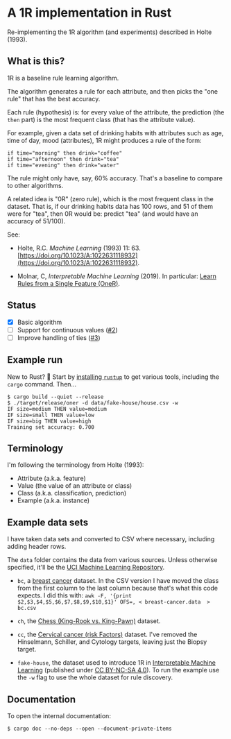 # A 1R implementation in Rust

Re-implementing the 1R algorithm (and experiments) described in Holte (1993).

## What is this?

1R is a baseline rule learning algorithm.

The algorithm generates a rule for each attribute, and then picks the "one rule" that has the best accuracy.

Each rule (hypothesis) is: for every value of the attribute, the prediction (the `then` part) is the most frequent class (that has the attribute value).

For example, given a data set of drinking habits with attributes such as age, time of day, mood (attributes), 1R might produces a rule of the form:

```
if time="morning" then drink="coffee"
if time="afternoon" then drink="tea"
if time="evening" then drink="water"
```

The rule might only have, say, 60% accuracy. 
That's a baseline to compare to other algorithms.

A related idea is "0R" (zero rule), which is the most frequent class in the dataset.
That is, if our drinking habits data has 100 rows, and 51 of them were for "tea", 
then 0R would be: predict "tea" (and would have an accuracy of 51/100).

See:

- Holte, R.C. _Machine Learning_ (1993) 11: 63. [https://doi.org/10.1023/A:1022631118932](https://doi.org/10.1023/A:1022631118932).

- Molnar, C, _Interpretable Machine Learning_ (2019). In particular: [Learn Rules from a Single Feature (OneR)](https://christophm.github.io/interpretable-ml-book/rules.html#learn-rules-from-a-single-feature-oner).


## Status

- [x] Basic algorithm
- [ ] Support for continuous values ([#2](https://github.com/d6y/oner/issues/2))
- [ ] Improve handling of ties ([#3](https://github.com/d6y/oner/issues/3))

## Example run

 New to Rust? :wave: Start by [installing `rustup`](https://www.rust-lang.org/learn/get-started) to get various tools, including the `cargo` command. Then...

```
$ cargo build --quiet --release
$ ./target/release/oner -d data/fake-house/house.csv -w
IF size=medium THEN value=medium
IF size=small THEN value=low
IF size=big THEN value=high
Training set accuracy: 0.700
```

## Terminology

I'm following the terminology from Holte (1993):

- Attribute (a.k.a. feature)
- Value (the value of an attribute or class)
- Class (a.k.a. classification, prediction)
- Example (a.k.a. instance)

## Example data sets

I have taken data sets and converted to CSV where necessary, including adding header rows.

The `data` folder contains the data from various sources. Unless otherwise specified, it'll be the [UCI Machine Learning Repository](https://archive.ics.uci.edu/ml/citation_policy.html).

- `bc`, a [breast cancer](https://archive.ics.uci.edu/ml/datasets/Breast+Cancer) dataset.
   In the CSV version I have moved the class from the first column to the last column because that's what this code expects. I did this with: `awk -F, '{print $2,$3,$4,$5,$6,$7,$8,$9,$10,$1}' OFS=, < breast-cancer.data  > bc.csv`

- `ch`, the [Chess (King-Rook vs. King-Pawn)](https://archive.ics.uci.edu/ml/datasets/Chess+%28King-Rook+vs.+King-Pawn%29) dataset.

- `cc`, the [Cervical cancer (risk Factors)](https://archive.ics.uci.edu/ml/datasets/Cervical+cancer+%28Risk+Factors%29) dataset. I've removed the Hinselmann, Schiller, and Cytology targets, leaving just the Biopsy target.

- `fake-house`, the dataset used to introduce 1R in [Interpretable Machine Learning](https://christophm.github.io/interpretable-ml-book/rules.html#learn-rules-from-a-single-feature-oner) (published under [CC BY-NC-SA 4.0](https://creativecommons.org/licenses/by-nc-sa/4.0/)). To run the example use the `-w` flag to use the whole dataset for rule discovery.

## Documentation

To open the internal documentation:

```
$ cargo doc --no-deps --open --document-private-items
```
